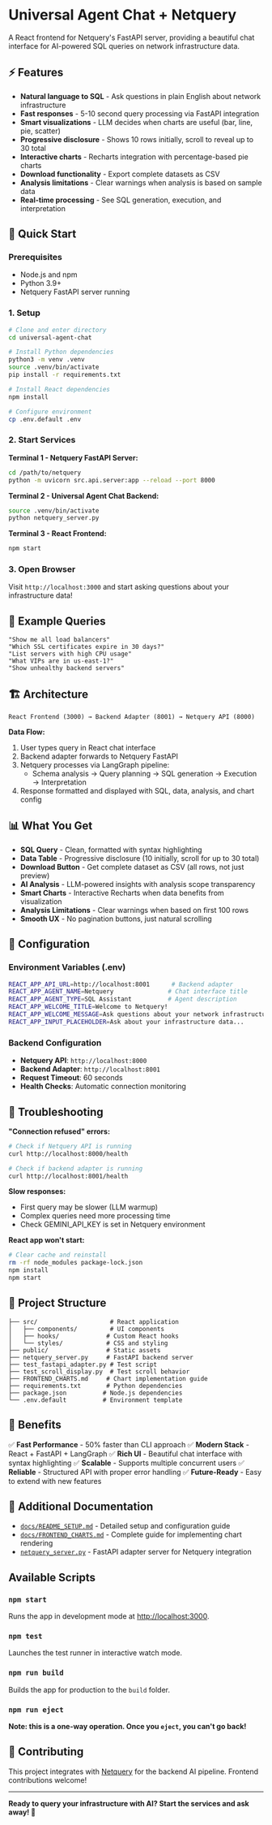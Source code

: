 # Universal Agent Chat + Netquery

A React frontend for Netquery's FastAPI server, providing a beautiful chat interface for AI-powered SQL queries on network infrastructure data.

## ⚡ Features

- **Natural language to SQL** - Ask questions in plain English about network infrastructure
- **Fast responses** - 5-10 second query processing via FastAPI integration
- **Smart visualizations** - LLM decides when charts are useful (bar, line, pie, scatter)
- **Progressive disclosure** - Shows 10 rows initially, scroll to reveal up to 30 total
- **Interactive charts** - Recharts integration with percentage-based pie charts
- **Download functionality** - Export complete datasets as CSV
- **Analysis limitations** - Clear warnings when analysis is based on sample data
- **Real-time processing** - See SQL generation, execution, and interpretation

## 🚀 Quick Start

### Prerequisites
- Node.js and npm
- Python 3.9+
- Netquery FastAPI server running

### 1. Setup
```bash
# Clone and enter directory
cd universal-agent-chat

# Install Python dependencies
python3 -m venv .venv
source .venv/bin/activate
pip install -r requirements.txt

# Install React dependencies
npm install

# Configure environment
cp .env.default .env
```

### 2. Start Services

**Terminal 1 - Netquery FastAPI Server:**
```bash
cd /path/to/netquery
python -m uvicorn src.api.server:app --reload --port 8000
```

**Terminal 2 - Universal Agent Chat Backend:**
```bash
source .venv/bin/activate
python netquery_server.py
```

**Terminal 3 - React Frontend:**
```bash
npm start
```

### 3. Open Browser
Visit `http://localhost:3000` and start asking questions about your infrastructure data!

## 🧪 Example Queries

```
"Show me all load balancers"
"Which SSL certificates expire in 30 days?"
"List servers with high CPU usage"
"What VIPs are in us-east-1?"
"Show unhealthy backend servers"
```

## 🏗️ Architecture

```
React Frontend (3000) → Backend Adapter (8001) → Netquery API (8000)
```

**Data Flow:**
1. User types query in React chat interface
2. Backend adapter forwards to Netquery FastAPI
3. Netquery processes via LangGraph pipeline:
   - Schema analysis → Query planning → SQL generation → Execution → Interpretation
4. Response formatted and displayed with SQL, data, analysis, and chart config

## 📊 What You Get

- **SQL Query** - Clean, formatted with syntax highlighting
- **Data Table** - Progressive disclosure (10 initially, scroll for up to 30 total)
- **Download Button** - Get complete dataset as CSV (all rows, not just preview)
- **AI Analysis** - LLM-powered insights with analysis scope transparency
- **Smart Charts** - Interactive Recharts when data benefits from visualization
- **Analysis Limitations** - Clear warnings when based on first 100 rows
- **Smooth UX** - No pagination buttons, just natural scrolling

## 🔧 Configuration

### Environment Variables (.env)
```bash
REACT_APP_API_URL=http://localhost:8001      # Backend adapter
REACT_APP_AGENT_NAME=Netquery               # Chat interface title
REACT_APP_AGENT_TYPE=SQL Assistant          # Agent description
REACT_APP_WELCOME_TITLE=Welcome to Netquery!
REACT_APP_WELCOME_MESSAGE=Ask questions about your network infrastructure...
REACT_APP_INPUT_PLACEHOLDER=Ask about your infrastructure data...
```

### Backend Configuration
- **Netquery API**: `http://localhost:8000`
- **Backend Adapter**: `http://localhost:8001`
- **Request Timeout**: 60 seconds
- **Health Checks**: Automatic connection monitoring

## 🐛 Troubleshooting

**"Connection refused" errors:**
```bash
# Check if Netquery API is running
curl http://localhost:8000/health

# Check if backend adapter is running
curl http://localhost:8001/health
```

**Slow responses:**
- First query may be slower (LLM warmup)
- Complex queries need more processing time
- Check GEMINI_API_KEY is set in Netquery environment

**React app won't start:**
```bash
# Clear cache and reinstall
rm -rf node_modules package-lock.json
npm install
npm start
```

## 📁 Project Structure

```
├── src/                    # React application
│   ├── components/         # UI components
│   ├── hooks/             # Custom React hooks
│   └── styles/            # CSS and styling
├── public/                # Static assets
├── netquery_server.py     # FastAPI backend server
├── test_fastapi_adapter.py # Test script
├── test_scroll_display.py  # Test scroll behavior
├── FRONTEND_CHARTS.md     # Chart implementation guide
├── requirements.txt       # Python dependencies
├── package.json          # Node.js dependencies
└── .env.default          # Environment template
```

## 🎯 Benefits

✅ **Fast Performance** - 50% faster than CLI approach
✅ **Modern Stack** - React + FastAPI + LangGraph
✅ **Rich UI** - Beautiful chat interface with syntax highlighting
✅ **Scalable** - Supports multiple concurrent users
✅ **Reliable** - Structured API with proper error handling
✅ **Future-Ready** - Easy to extend with new features

## 📖 Additional Documentation

- [`docs/README_SETUP.md`](docs/README_SETUP.md) - Detailed setup and configuration guide
- [`docs/FRONTEND_CHARTS.md`](docs/FRONTEND_CHARTS.md) - Complete guide for implementing chart rendering
- [`netquery_server.py`](netquery_server.py) - FastAPI adapter server for Netquery integration

## Available Scripts

### `npm start`
Runs the app in development mode at [http://localhost:3000](http://localhost:3000).

### `npm test`
Launches the test runner in interactive watch mode.

### `npm run build`
Builds the app for production to the `build` folder.

### `npm run eject`
**Note: this is a one-way operation. Once you `eject`, you can't go back!**

## 🤝 Contributing

This project integrates with [Netquery](https://github.com/keo571/netquery) for the backend AI pipeline. Frontend contributions welcome!

---

**Ready to query your infrastructure with AI? Start the services and ask away! 🚀**